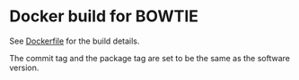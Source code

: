 # Docker build for BOWTIE

See [Dockerfile](./Dockerfile) for the build details.

The commit tag and the package tag are set to be the same as the software version.
